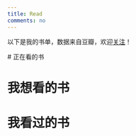 ```yaml
---
title: Read
comments: no
---
```


<p>以下是我的书单，数据来自豆瓣，欢迎<a href="http://www.douban.com/people/dechinkey/">关注</a>！</p>
# 正在看的书

<script type="text/javascript" src="http://www.douban.com/service/badge/dechinkey/?selection=latest&picsize=small&hideself=on&show=dolist&n=16&hidelogo=on&cat=book&columns=4"></script> 
# 我想看的书

<script type="text/javascript" src="http://www.douban.com/service/badge/dechinkey/?selection=latest&picsize=small&hideself=on&show=wishlist&n=16&hidelogo=on&cat=book&columns=4"></script> 
# 我看过的书

<script type="text/javascript" src="http://www.douban.com/service/badge/dechinkey/?selection=latest&picsize=small&hideself=on&show=collection&n=16&hidelogo=on&cat=book&columns=4"></script>